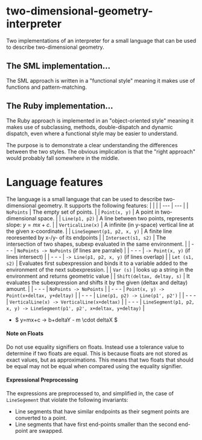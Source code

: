 # two-dimensional-geometry-interpreter
Two implementations of an interpreter for a small language that can be used to describe two-dimensional geometry.


## The SML implementation...
The SML approach is written in a "functional style" meaning it makes use of functions and pattern-matching.

## The Ruby implementation...
The Ruby approach is implemented in an "object-oriented style" meaning it makes use of subclassing, methods, double-dispatch and dynamic dispatch, even where a functional style may be easier to understand.

The purpose is to demonstrate a clear understanding the differences between the two styles. The obvious implication is that the "right approach" would probably fall somewhere in the middle.

# Language features
The language is a small language that can be used to describe two-dimensional geometry. It supports the following features:
| | |
| --- | --- |
| `NoPoints` | The empty set of points. |
| `Point(x, y)` | A point in two-dimensional space. |
| `Line(p1, p2)` | A line between two points, represents slope: $y=mx+c$. |
| `VerticalLine(x)` | A infinite (in y-space) vertical line at the given x-coordinate. |
| `LineSegment(p1, p2, x, y)` | A finite line reoresented by x-/y- of its endpoints  |
| `Intersect(s1, s2)` | The intersection of two shapes, subexp evaluated in the same environment. |
| - - - | `NoPoints -> NoPoints` (if lines are parralel) |
| - - - | `-> Point(x, y)` (if lines intersect) |
| - - - | `-> Line(p1, p2, x, y)` (if lines overlap) |
| `Let (s1, s2)` | Evaluates first subexpression and binds it to a variable added to the environment of the next subexpression. |
| `Var (s)` | looks up a string in the environment and returns geometric value |
| `Shift(deltax, deltay, s)` | It evaluates the subexpression and shifts it by the given (deltax and deltay) amount. |
| - - - | `NoPoints -> NoPoints` |
| - - - | `Point(x, y) -> Point(x+deltax, y+deltay)` |
| - - - | `Line(p1, p2) -> Line(p1', p2')` |
| - - - | `VerticalLine(x) -> VerticalLine(x+deltax)` |
| - - - | `LineSegment(p1, p2, x, y) -> LineSegment(p1', p2', x+deltax, y+deltay)` |

* $ y=mx+c -> b+deltaY - m \cdot deltaX $


#### Note on Floats
Do not use equality signifiers on floats. Instead use a tolerance value to determine if two floats are equal. This is because floats are not stored as exact values, but as approximations. This means that two floats that should be equal may not be equal when compared using the equality signifier.

#### Expressional Preprocessing
The expressions are preprocessed to, and simplified in, the case of `LineSegement` that violate the following invariants:
- Line segments that have similar endpoints as their segment points are converted to a point.
-  Line segments that have first end-points smaller than the second end-point are swapped.

